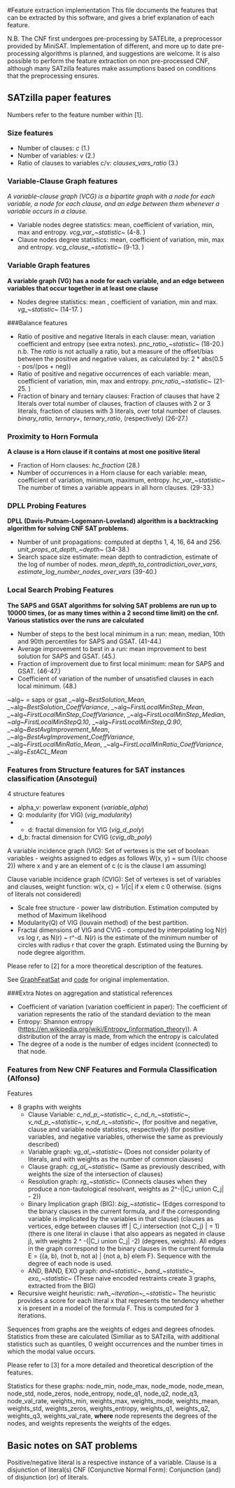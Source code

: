 #Feature extraction implementation
This file documents the features that can be extracted by this software, and gives a brief explanation of each feature.

N.B. The CNF first undergoes pre-processing by SATELite, a preprocessor provided by MiniSAT. Implementation of different,
and more up to date pre-processing algorithms is planned, and suggestions are welcome. It is also possible to perform the
feature extraction on non pre-processed CNF, although many SATzilla features make assumptions based on conditions that 
the preprocessing ensures.

## SATzilla paper features
Numbers refer to the feature number within [1].
### Size features
- Number of clauses: _c_ (1.)
- Number of variables: _v_ (2.)
- Ratio of clauses to variables c/v: _clauses_vars_ratio_ (3.)

### Variable-Clause Graph features
*A variable-clause graph (VCG) is a bipartite graph with a node for each variable, a node for each clause, 
and an edge between them whenever a variable occurs in a clause.*

- Variable nodes degree statistics: mean, coefficient of variation, min, max and entropy. *vcg_var_~statistic~* (4-8. )
- Clause nodes degree statistics: mean, coefficient of variation, min, max and entropy. *vcg_clause_~statistic~* (9-13. )

### Variable Graph features
**A variable graph (VG) has a node for each variable, and an edge between variables that occur together in at least one clause**

- Nodes degree statistics: mean , coefficient of variation, min and max. *vg_~statistic~* (14-17. )

###Balance features
- Ratio of positive and negative literals in each clause: mean, variation coefficient and entropy (see extra notes). *pnc_ratio_~statistic~* (18-20.)
n.b. The _ratio_ is not actually a ratio, but a measure of the offset/bias between the positive and negative values,
as calculated by: 2 * abs(0.5 - pos/(pos + neg))  
- Ratio of positive and negative occurrences of each variable: mean, coefficient of variation, min, max and entropy. *pnv_ratio_~statistic~* (21-25. )
- Fraction of binary and ternary clauses: Fraction of clauses that have 2 literals over total number of clauses, 
fraction of clauses with 2 or 3 literals, fraction of clauses with 3 literals,  over total number of clauses. _binary_ratio_, _ternary+_, _ternary_ratio_, (respectively) (26-27.)

### Proximity to Horn Formula
**A clause is a Horn clause if it contains at most one positive literal**  
- Fraction of Horn clauses: _hc_fraction_ (28.)
- Number of occurrences in a Horn clause for each variable: mean, coefficient of variation, minimum, maximum, entropy.
*hc_var_~statistic~* The number of times a variable appears in all horn clauses. (29-33.)

### DPLL Probing Features
**DPLL (Davis-Putnam-Logemann-Loveland) algorithm is a backtracking algorithm for solving CNF SAT problems.**  
- Number of unit propagations: computed at depths 1, 4, 16, 64 and 256. *unit_props_at_depth_~depth~* (34-38.)
- Search space size estimate: mean depth to contradiction, estimate of the log of number of nodes. _mean_depth_to_contradiction_over_vars_, _estimate_log_number_nodes_over_vars_ (39-40.)

### Local Search Probing Features
**The SAPS and GSAT algorithms for solving SAT problems are run up to 10000 times, 
(or as many times within a 2 second time limit) on the cnf. Various statistics over the runs are calculated**  
- Number of steps to the best local minimum in a run: mean, median, 10th and 90th percentiles for SAPS and GSAT. (41-44.)
- Average improvement to best in a run: mean improvement to best solution for SAPS and GSAT. (45.)
- Fraction of improvement due to first local minimum: mean for SAPS and GSAT. (46-47.)
- Coefficient of variation of the number of unsatisfied clauses in each local minimum. (48.)

~alg~ = saps or gsat
_~alg~_BestSolution_Mean_, _~alg~_BestSolution_CoeffVariance_, _~alg~_FirstLocalMinStep_Mean_,
_~alg~_FirstLocalMinStep_CoeffVariance_, _~alg~_FirstLocalMinStep_Median_, *~alg~_FirstLocalMinStepQ_.10*,
_~alg~_FirstLocalMinStep_Q.90_, _~alg~_BestAvgImprovement_Mean_, _~alg~_BestAvgImprovement_CoeffVariance_,
_~alg~_FirstLocalMinRatio_Mean_, _~alg~_FirstLocalMinRatio_CoeffVariance_, _~alg~_EstACL_Mean_

### Features from Structure features for SAT instances classification (Ansotegui)
4 structure features
- alpha_v: powerlaw exponent (_variable_alpha_)
- Q: modularity (for VIG) (_vig_modularity_)
- - d: fractal dimension for VIG (_vig_d_poly_)
- d_b: fractal dimension for CVIG (_cvig_db_poly_)

A variable incidence graph (VIG): Set of vertexes is the set of boolean variables - weights assigned to edges as follows
W(x, y) = sum (1/(c choose 2)) where x and y are an element of c (c is the clause I am assuming)

Clause variable incidence graph (CVIG): Set of vertexes is set of variables and clauses, weight function:
w(x, c) = 1/|c| if x elem c
0 otherwise.
(signs of literals not considered)

- Scale free structure  - power law distribution. Estimation computed by method of Maximum likelihood
- Modularity(Q) of VIG (louvain method) of the best partition.
- Fractal dimensions of VIG and CVIG - computed by interpolating log N(r) vs log r, as N(r) ~ r^-d.
N(r) is the estimate of the minimum number of circles with radius r that cover the graph.
Estimated using the Burning by node degree algorithm.

Please refer to [2] for a more theoretical description of the features.

See [GraphFeatSat](https://www.ugr.es/~jgiraldez/) and [code](https://www.ugr.es/~jgiraldez/download/graph_features_sat_v_2_2.tar.gz) for original implementation.

###Extra Notes on aggregation and statistical references
- Coefficient of variation (variation coefficient in paper): 
The coefficient of variation represents the ratio of the standard deviation to the mean
- Entropy: Shannon entropy (https://en.wikipedia.org/wiki/Entropy_(information_theory)). A distribution of the array is
made, from which the entropy is calculated
- The degree of a node is the number of edges incident (connected) to that node.

### Features from New CNF Features and Formula Classification (Alfonso)
Features
- 8 graphs with weights
  - Clause Variable: *c_nd_p_~statistic~*, *c_nd_n_~statistic~*, *v_nd_p_~statistic~*, *v_nd_n_~statistic~*, (for positive and negative, clause and variable node statistics, respectively) (for positive variables, and negative variables, otherwise the same as previously described) 
  - Variable graph: *vg_al_~statistic~* (Does not consider polarity of literals, and with weights as the number of common clauses) 
  - Clause graph: *cg_al_~statistic~* (Same as previously described, with weights the size of the intersection of clauses) 
  - Resolution graph: *rg_~statistic~* (Connects clauses when they produce a non-tautological resolvant, weights as 2^-(|C_i union C_j| - 2)) 
  - Binary Implication graph (BIG): *big_~statistic~* (Edges correspond to the binary clauses in the current formula, and if the 
corresponding variable is implicated by the variables in that clause) (clauses as vertices, edge between clauses iff 
| C_i intersection (not C_j) | = 1) (there is one literal in clause i that also appears as negated in clause j),
with weights 2 ^ -(|C_i union C_j| -2) (degrees, weights). All edges in the graph correspond to the
binary clauses in the current formula E = {(a, b), (not b, not a) | {not a, b} elem F}. Sequence with the degree of each node is used.
  - AND, BAND, EXO graph: *_and_~statistic~*, *band_~statistic~*, *exo_~statistic~* (These naive encoded restraints create 3 graphs, extracted from the BIG)
- Recursive weight heuristic: *rwh_~iteration~_~statistic~* The heuristic provides a score for each literal x that represents the tendency whether x is present in a model of the formula F.
This is computed for 3 iterations.

Sequences from graphs are the weights of edges and degrees ofnodes. Statistics from these are calculated (Similiar as to SATzilla, with additional statistics such as quantiles, 0 weight occurrences and the number times in which the modal value occurs.

Please refer to [3] for a more detailed and theoretical description of the features.

Statistics for these graphs: node_min, node_max, node_mode, node_mean, node_std, node_zeros, node_entropy, node_q1, node_q2, node_q3, node_val_rate,
weights_min, weights_max, weights_mode, weights_mean, weights_std, weights_zeros, weights_entropy, weights_q1, weights_q2, weights_q3, weights_val_rate,
**where** node represents the degrees of the nodes, and weights represents the weights of the edges.

## Basic notes on SAT problems
Positive/negative literal is a respective instance of a variable.
Clause is a disjunction of literal(s)
CNF (Conjunctive Normal Form): Conjunction (and) of disjunction (or) of literals.
